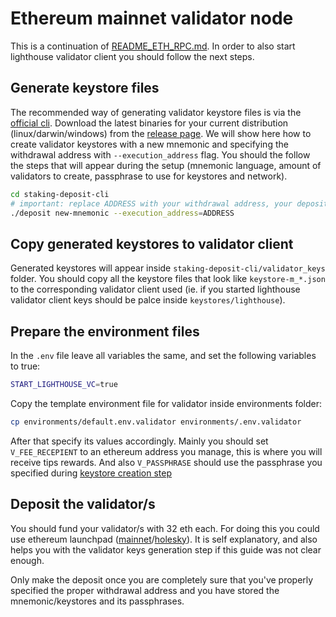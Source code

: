 # Ethereum mainnet validator node

This is a continuation of [README_ETH_RPC.md](README_ETH_RPC.md). In order to also start lighthouse validator client you should follow the next steps.

## Generate keystore files

The recommended way of generating validator keystore files is via the [official cli](https://github.com/ethereum/staking-deposit-cli). Download the latest binaries for your current distribution (linux/darwin/windows) from the [release page](https://github.com/ethereum/staking-deposit-cli/releases).
We will show here how to create validator keystores with a new mnemonic and specifying the withdrawal address with `--execution_address` flag. You should the follow the steps that will appear during the setup (mnemonic language, amount of validators to create, passphrase to use for keystores and network).

```bash
cd staking-deposit-cli
# important: replace ADDRESS with your withdrawal address, your deposited eth will be withdrawn to this address
./deposit new-mnemonic --execution_address=ADDRESS
```

## Copy generated keystores to validator client

Generated keystores will appear inside `staking-deposit-cli/validator_keys` folder. You should copy all the keystore files that look like `keystore-m_*.json` to the corresponding validator client used (ie. if you started lighthouse validator client keys should be palce inside `keystores/lighthouse`).

## Prepare the environment files

In the `.env` file leave all variables the same, and set the following variables to true:

```bash
START_LIGHTHOUSE_VC=true
```

Copy the template environment file for validator inside environments folder:

```bash
cp environments/default.env.validator environments/.env.validator
```

After that specify its values accordingly. Mainly you should set `V_FEE_RECEPIENT` to an ethereum address you manage, this is where you will receive tips rewards. And also `V_PASSPHRASE` should use the passphrase you specified during [keystore creation step](#generate-keystore-files)

## Deposit the validator/s

You should fund your validator/s with 32 eth each. For doing this you could use ethereum launchpad ([mainnet](https://launchpad.ethereum.org/en/)/[holesky](https://holesky.launchpad.ethereum.org/)). It is self explanatory, and also helps you with the validator keys generation step if this guide was not clear enough. 

Only make the deposit once you are completely sure that you've properly specified the proper withdrawal address and you have stored the mnemonic/keystores and its passphrases.